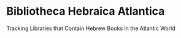 # Bibliotheca Hebraica Atlantica
Tracking Libraries that Contain Hebrew Books in the Atlantic World
